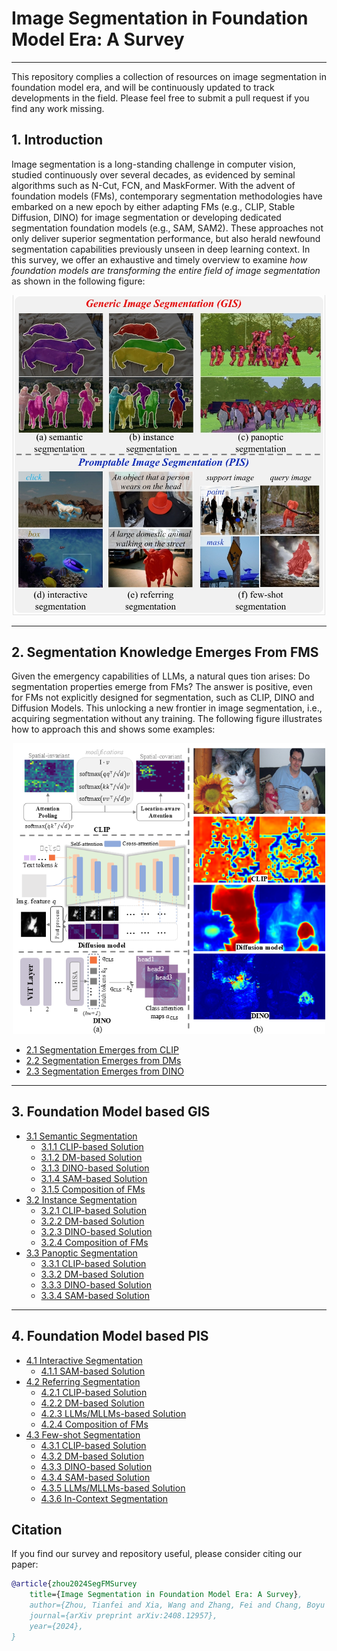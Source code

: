 # Image Segmentation in Foundation Model Era: A Survey
***
This repository complies a collection of resources on image segmentation in foundation model era, 
and will be  continuously updated to track developments in the field. 
Please feel free to submit a pull request if you find any work missing.

## 1. Introduction
Image segmentation is a long-standing challenge in computer vision, studied continuously over several decades, as
 evidenced by seminal algorithms such as N-Cut, FCN, and MaskFormer. With the advent of foundation models (FMs), contemporary
 segmentation methodologies have embarked on a new epoch by either adapting FMs (e.g., CLIP, Stable Diffusion, DINO) for image
 segmentation or developing dedicated segmentation foundation models (e.g., SAM, SAM2). These approaches not only deliver
 superior segmentation performance, but also herald newfound segmentation capabilities previously unseen in deep learning context.
In this survey, we offer an exhaustive
 and timely overview to examine _how foundation models are
 transforming the entire field of image segmentation_ as shown in the following figure:

<p align="center">
  <img src="tasks.png" width="500">
</p>

***

## 2. Segmentation Knowledge Emerges From FMS
Given the emergency capabilities of LLMs, a natural ques
tion arises: Do segmentation properties emerge from FMs? The
 answer is positive, even for FMs not explicitly designed for
 segmentation, such as CLIP, DINO and Diffusion Models. This unlocking a new frontier in image segmentation,
 i.e., acquiring segmentation without any training. The following figure illustrates how to approach this and shows some examples:

<p align="center">
  <img src="segmentation emerge.PNG" width="500">
</p>

- [2.1 Segmentation Emerges from CLIP]()
- [2.2 Segmentation Emerges from DMs]()
- [2.3 Segmentation Emerges from DINO]()

***

## 3. Foundation Model based GIS
- [3.1 Semantic Segmentation]()
  - [3.1.1 CLIP-based Solution]()
  - [3.1.2 DM-based Solution]()
  - [3.1.3 DINO-based Solution]()
  - [3.1.4 SAM-based Solution]()
  - [3.1.5 Composition of FMs]()
- [3.2 Instance Segmentation]()
  - [3.2.1 CLIP-based Solution]()
  - [3.2.2 DM-based Solution]()
  - [3.2.3 DINO-based Solution]()
  - [3.2.4 Composition of FMs]()
- [3.3 Panoptic Segmentation]()
  - [3.3.1 CLIP-based Solution]()
  - [3.3.2 DM-based Solution]()
  - [3.3.3 DINO-based Solution]()
  - [3.3.4 SAM-based Solution]()

***

## 4. Foundation Model based PIS
- [4.1 Interactive Segmentation](4-PIS.md#41-interactive-segmentation)
  - [4.1.1 SAM-based Solution](4-PIS.md#411-sam-based-solution)
- [4.2 Referring Segmentation](4-PIS.md#42-referring-segmentation)
  - [4.2.1 CLIP-based Solution](4-PIS.md#421-clip-based-solution)
  - [4.2.2 DM-based Solution](4-PIS.md#422-dm-based-solution)
  - [4.2.3 LLMs/MLLMs-based Solution](4-PIS.md#423-llmsmllms-based-solution)
  - [4.2.4 Composition of FMs](4-PIS.md#424-composition-of-fms)
- [4.3 Few-shot Segmentation](4-PIS.md#43-few-shot-segmentation)
  - [4.3.1 CLIP-based Solution](4-PIS.md#431-clip-based-solution)
  - [4.3.2 DM-based Solution](4-PIS.md#432-dm-based-solution)
  - [4.3.3 DINO-based Solution](4-PIS.md#433-dino-based-solution)
  - [4.3.4 SAM-based Solution](4-PIS.md#434-sam-based-solution)
  - [4.3.5 LLMs/MLLMs-based Solution](4-PIS.md#435-mllms-based-solution)
  - [4.3.6 In-Context Segmentation](4-PIS.md#436-in-context-segmentation)
## Citation

If you find our survey and repository useful, please consider citing our paper:
```bibtex
@article{zhou2024SegFMSurvey
    title={Image Segmentation in Foundation Model Era: A Survey},
    author={Zhou, Tianfei and Xia, Wang and Zhang, Fei and Chang, Boyu and Wang, Wenguan and Yuan, Ye and Konukoglu, Ender and Cremers, Daniel},
    journal={arXiv preprint arXiv:2408.12957},
    year={2024},
}
```
